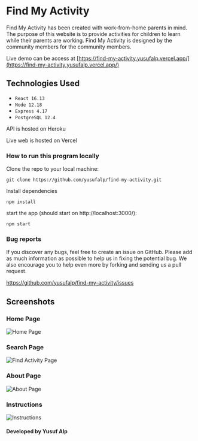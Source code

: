 # Find My Activity

Find My Activity has been created with work-from-home parents in mind. The purpose of this website is to provide activities for children to learn while their parents are working. Find My Activity is designed by the community members for the community members.

Live demo can be access at [https://find-my-activity.yusufalp.vercel.app/](https://find-my-activity.yusufalp.vercel.app/)

## Technologies Used

- `React 16.13`
- `Node 12.18`
- `Express 4.17`
- `PostgreSQL 12.4`

API is hosted on Heroku

Live web is hosted on Vercel

### How to run this program locally

Clone the repo to your local machine:

```
git clone https://github.com/yusufalp/find-my-activity.git
```

Install dependencies

```
npm install
```

start the app (should start on http://localhost:3000/):

```
npm start
```

### Bug reports

If you discover any bugs, feel free to create an issue on GitHub. Please add as much information as
possible to help us in fixing the potential bug. We also encourage you to help even more by forking and
sending us a pull request.

https://github.com/yusufalp/find-my-activity/issues

## Screenshots

### Home Page

![Home Page](https://i.ibb.co/y8xnzXY/1-Home.png)

### Search Page

![Find Activity Page](https://i.ibb.co/pnwHHpN/2-Find-Activity.png)

### About Page

![About Page](https://i.ibb.co/wCPBcsC/3-About.png)

### Instructions

![Instructions](https://i.ibb.co/Jz6wVXm/4-How-is-this-website-used.png)

#### Developed by Yusuf Alp
